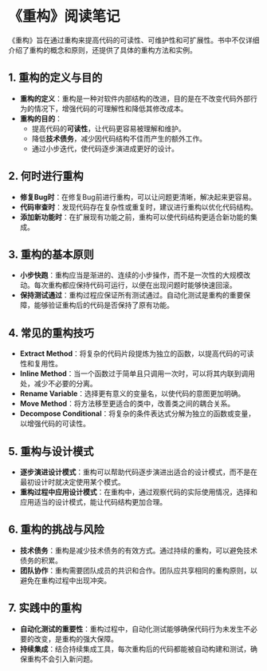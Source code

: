 # 《重构》阅读笔记

《重构》旨在通过重构来提高代码的可读性、可维护性和可扩展性。书中不仅详细介绍了重构的概念和原则，还提供了具体的重构方法和实例。

## 1. 重构的定义与目的

- **重构的定义**：重构是一种对软件内部结构的改进，目的是在不改变代码外部行为的情况下，增强代码的可理解性和降低其修改成本。
- **重构的目的**：
  - 提高代码的**可读性**，让代码更容易被理解和维护。
  - 降低**技术债务**，减少因代码结构不佳而产生的额外工作。
  - 通过小步迭代，使代码逐步演进成更好的设计。

## 2. 何时进行重构

- **修复Bug时**：在修复Bug前进行重构，可以让问题更清晰，解决起来更容易。
- **代码审查时**：发现代码存在复杂性或重复时，建议进行重构以优化代码结构。
- **添加新功能时**：在扩展现有功能之前，重构可以使代码结构更适合新功能的集成。

## 3. 重构的基本原则

- **小步快跑**：重构应当是渐进的、连续的小步操作，而不是一次性的大规模改动。每次重构都应保持代码可运行，以便在出现问题时能够快速回滚。
- **保持测试通过**：重构过程应保证所有测试通过。自动化测试是重构的重要保障，能够验证重构后的代码是否保持了原有功能。

## 4. 常见的重构技巧

- **Extract Method**：将复杂的代码片段提炼为独立的函数，以提高代码的可读性和复用性。
- **Inline Method**：当一个函数过于简单且只调用一次时，可以将其内联到调用处，减少不必要的分离。
- **Rename Variable**：选择更有意义的变量名，以使代码的意图更加明确。
- **Move Method**：将方法移至更适合的类中，改善类之间的耦合关系。
- **Decompose Conditional**：将复杂的条件表达式分解为独立的函数或变量，以增强代码的可读性。

## 5. 重构与设计模式

- **逐步演进设计模式**：重构可以帮助代码逐步演进出适合的设计模式，而不是在最初设计时就决定使用某个模式。
- **重构过程中应用设计模式**：在重构中，通过观察代码的实际使用情况，选择和应用适当的设计模式，能让代码结构更加合理。

## 6. 重构的挑战与风险

- **技术债务**：重构是减少技术债务的有效方式。通过持续的重构，可以避免技术债务的积累。
- **团队协作**：重构需要团队成员的共识和合作。团队应共享相同的重构原则，以避免在重构过程中出现冲突。

## 7. 实践中的重构

- **自动化测试的重要性**：重构过程中，自动化测试能够确保代码行为未发生不必要的改变，是重构的强大保障。
- **持续集成**：结合持续集成工具，每次重构后的代码都能被自动构建和测试，确保重构不会引入新问题。
